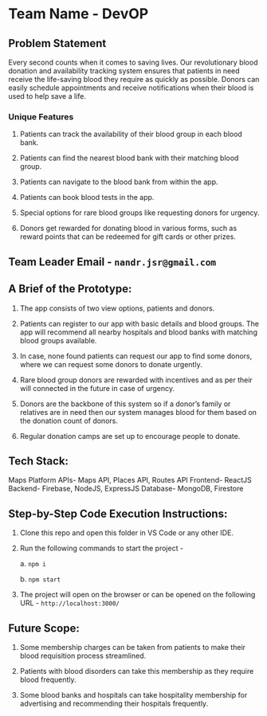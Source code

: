 # Team Name - DevOP

## Problem Statement

Every second counts when it comes to saving lives. Our revolutionary blood donation and availability tracking system ensures that patients in need receive the life-saving blood they require as quickly as possible. Donors can easily schedule appointments and receive notifications when their blood is used to help save a life.

### Unique Features

1. Patients can track the availability of their blood group in each blood bank.

2. Patients can find the nearest blood bank with their matching blood group.

3. Patients can navigate to the blood bank from within the app.

4. Patients can book blood tests in the app.

5. Special options for rare blood groups like requesting donors for urgency.

6. Donors get rewarded for donating blood in various forms, such as reward points that can be redeemed for gift cards or other prizes.

## Team Leader Email - ```nandr.jsr@gmail.com```

## A Brief of the Prototype:

1. The app consists of two view options, patients and donors.

2. Patients can register to our app with basic details and blood groups. The app will recommend all nearby hospitals and blood banks with matching blood groups available.

3. In case, none found patients can request our app to find some donors, where we can request some donors to donate urgently.

4. Rare blood group donors are rewarded with incentives and as per their will connected in the future in case of urgency.

5. Donors are the backbone of this system so if a donor’s family or relatives are in need then our system manages blood for them based on the donation count of donors.

6. Regular donation camps are set up to encourage people to donate.


## Tech Stack:

Maps Platform APIs- Maps API, Places API, Routes API
Frontend- ReactJS
Backend- Firebase, NodeJS, ExpressJS
Database- MongoDB, Firestore

## Step-by-Step Code Execution Instructions:

1. Clone this repo and open this folder in VS Code or any other IDE.

2. Run the following commands to start the project -

     a. ```npm i```

     b. ```npm start```

3. The project will open on the browser or can be opened on the following URL - ```http://localhost:3000/```

## Future Scope:

1. Some membership charges can be taken from patients to make their blood requisition process streamlined.

2. Patients with blood disorders can take this membership as they require blood frequently.

3. Some blood banks and hospitals can take hospitality membership for advertising and recommending their hospitals frequently.

